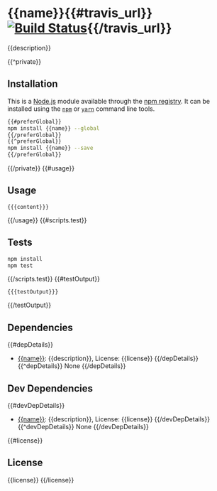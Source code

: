 # {{name}}{{#travis_url}} [![Build Status]({{travis_url}}.png?branch=master)]({{travis_url}}){{/travis_url}}

{{description}}

{{^private}}
## Installation

This is a [Node.js](https://nodejs.org/) module available through the
[npm registry](https://www.npmjs.com/). It can be installed using the
[`npm`](https://docs.npmjs.com/getting-started/installing-npm-packages-locally)
or
[`yarn`](https://yarnpkg.com/en/)
command line tools.

```sh
{{#preferGlobal}}
npm install {{name}} --global
{{/preferGlobal}}
{{^preferGlobal}}
npm install {{name}} --save
{{/preferGlobal}}
```
{{/private}}
{{#usage}}

## Usage

```{{language}}
{{{content}}}
```
{{/usage}}
{{#scripts.test}}

## Tests

```sh
npm install
npm test
```
{{/scripts.test}}
{{#testOutput}}
```
{{{testOutput}}}
```
{{/testOutput}}

## Dependencies

{{#depDetails}}
- [{{name}}]({{repository}}): {{description}}, License: {{license}}
{{/depDetails}}
{{^depDetails}}
None
{{/depDetails}}

## Dev Dependencies

{{#devDepDetails}}
- [{{name}}]({{repository}}): {{description}}, License: {{license}}
{{/devDepDetails}}
{{^devDepDetails}}
None
{{/devDepDetails}}

{{#license}}
## License

{{license}}
{{/license}}
